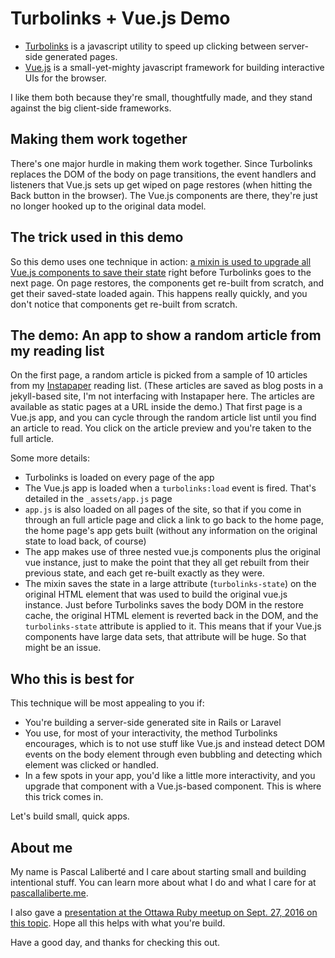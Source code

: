 # Turbolinks + Vue.js Demo

* [Turbolinks][turbolinks] is a javascript utility to speed up clicking between server-side generated pages.
* [Vue.js][vuejs] is a small-yet-mighty javascript framework for building interactive UIs for the browser.

[turbolinks]: https://github.com/turbolinks/turbolinks
[vuejs]: https://vuejs.org

I like them both because they're small, thoughtfully made, and they stand against the big client-side frameworks.

## Making them work together

There's one major hurdle in making them work together. Since Turbolinks replaces the DOM of the body on page transitions, the event handlers and listeners that Vue.js sets up get wiped on page restores (when hitting the Back button in the browser). The Vue.js components are there, they're just no longer hooked up to the original data model.

## The trick used in this demo

So this demo uses one technique in action: [a mixin is used to upgrade all Vue.js components to save their state][mixin] right before Turbolinks goes to the next page. On page restores, the components get re-built from scratch, and get their saved-state loaded again. This happens really quickly, and you don't notice that components get re-built from scratch.

[mixin]: ./_assets/vue/mixins/vue-turbolinks.js

## The demo: An app to show a random article from my reading list

On the first page, a random article is picked from a sample of 10 articles from my [Instapaper][instapaper] reading list. (These articles are saved as blog posts in a jekyll-based site, I'm not interfacing with Instapaper here. The articles are available as static pages at a URL inside the demo.) That first page is a Vue.js app, and you can cycle through the random article list until you find an article to read. You click on the article preview and you're taken to the full article.

[instapaper]: https://www.instapaper.com

Some more details:

* Turbolinks is loaded on every page of the app
* The Vue.js app is loaded when a `turbolinks:load` event is fired. That's detailed in the `_assets/app.js` page
* `app.js` is also loaded on all pages of the site, so that if you come in through an full article page and click a link to go back to the home page, the home page's app gets built (without any information on the original state to load back, of course)
* The app makes use of three nested vue.js components plus the original vue instance, just to make the point that they all get rebuilt from their previous state, and each get re-built exactly as they were.
* The mixin saves the state in a large attribute (`turbolinks-state`) on the original HTML element that was  used to build the original vue.js instance. Just before Turbolinks saves the body DOM in the restore cache, the original HTML element is reverted back in the DOM, and the `turbolinks-state` attribute is applied to it. This means that if your Vue.js components have large data sets, that attribute will be huge. So that might be an issue.

## Who this is best for

This technique will be most appealing to you if:

* You're building a server-side generated site in Rails or Laravel
* You use, for most of your interactivity, the method Turbolinks encourages, which is to not use stuff like Vue.js and instead detect DOM events on the body element through even bubbling and detecting which element was clicked or handled.
* In a few spots in your app, you'd like a little more interactivity, and you upgrade that component with a Vue.js-based component. This is where this trick comes in.

Let's build small, quick apps.

## About me

My name is Pascal Laliberté and I care about starting small and building intentional stuff. You can learn more about what I do and what I care for at [pascallaliberte.me](http://pascallaliberte.me).

I also gave a [presentation at the Ottawa Ruby  meetup on Sept. 27, 2016 on this topic](https://speakerdeck.com/pascallaliberte/making-turbolinks-work-with-vue-dot-js-fast-server-generated-pages-with-reactive-front-end-components). Hope all this helps with what you're build.

Have a good day, and thanks for checking this out.

